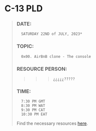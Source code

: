 # C-13 PLD

>
>### DATE:
>```
>	SATURDAY 22ND of JULY, 2023*
>```
>### TOPIC:
>```
>	0x00. AirBnB clone - The console
>```
>
>### RESOURCE PERSON:
>	>>>`¿¿¿¿¿?????`
>
>### TIME:
>```
>   7:30 PM GMT
>   8:30 PM WAT
>   9:30 PM CAT
>   10:30 PM EAT
>```
>
>Find the necessary resources [here](https://github.com/XimeonLeo/DLP/blob/main/Test_0.md).
>
